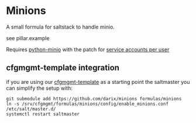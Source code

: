 # Minions

A small formula for saltstack to handle minio.

see pillar.example

Requires [python-minio][0] with the patch for [service accounts per user][1]


## cfgmgmt-template integration

if you are using our [cfgmgmt-template](https://github.com/darix/cfgmgmt-template) as a starting point the saltmaster you can simplify the setup with:

```
git submodule add https://github.com/darix/minions formulas/minions
ln -s /srv/cfgmgmt/formulas/minions/config/enable_minions.conf /etc/salt/master.d/
systemctl restart saltmaster
```


[0]: https://build.opensuse.org/package/show/home:darix:apps/python-minio
[1]: https://build.opensuse.org/projects/home:darix:apps/packages/python-minio/files/target-user-for-service-account.patch?expand=1
